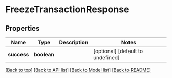 # FreezeTransactionResponse

## Properties

|Name | Type | Description | Notes|
|------------ | ------------- | ------------- | -------------|
|**success** | **boolean** |  | [optional] [default to undefined]|




[[Back to top]](#) [[Back to API list]](../../README.md#documentation-for-api-endpoints) [[Back to Model list]](../../README.md#documentation-for-models) [[Back to README]](../../README.md)
